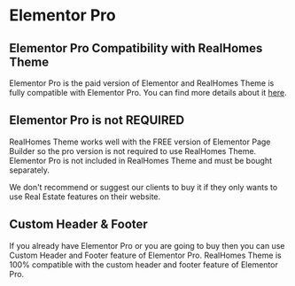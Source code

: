 # Elementor Pro

## Elementor Pro Compatibility with RealHomes Theme

Elementor Pro is the paid version of Elementor and RealHomes Theme is fully compatible with Elementor Pro. You can find more details about it [here](https://www.elemntor.pro).

## Elementor Pro is not REQUIRED

RealHomes Theme works well with the FREE version of Elementor Page Builder so the pro version is not required to use RealHomes Theme. Elementor Pro is not included in RealHomes Theme and must be bought separately.

We don't recommend or suggest our clients to buy it if they only wants to use Real Estate features on their website.

## Custom Header & Footer

If you already have Elementor Pro or you are going to buy then you can use Custom Header and Footer feature of Elementor Pro. RealHomes Theme is 100% compatible with the custom header and footer feature of Elementor Pro.